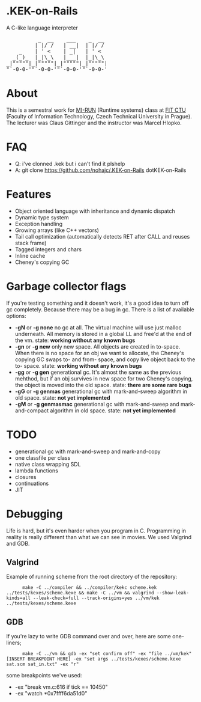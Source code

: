 # .KEK-on-Rails
A C-like language interpreter
<pre>
          _  __    ___    _  __  
         | |/ /   | __|  | |/ /  
    _    | ' <    | _|   | ' <   
  _(_)_  |_|\_\   |___|  |_|\_\  
_|"""""|_|"""""|_|"""""|_|"""""| 
"`-0-0-'"`-0-0-'"`-0-0-'"`-0-0-' 
</pre>

# About
This is a semestral work for [MI-RUN](https://edux.fit.cvut.cz/courses/MI-RUN/en/start) (Runtime systems) class at [FIT CTU](http://fit.cvut.cz/en) (Faculty of Information Technology, Czech Technical University in Prague). The lecturer was 
Claus Gittinger and the instructor was Marcel Hlopko.

# FAQ

- Q: i've clonned .kek but i can't find it plshelp
- A: git clone https://github.com/nohajc/.KEK-on-Rails dotKEK-on-Rails

# Features
- Object oriented language with inheritance and dynamic dispatch
- Dynamic type system
- Exception handling
- Growing arrays (like C++ vectors)
- Tail call optimization (automatically detects RET after CALL and reuses stack frame)
- Tagged integers and chars
- Inline cache
- Cheney's copying GC

# Garbage collector flags
If you're testing something and it doesn't work, it's a good idea to turn off gc completely. Because there may be a bug in gc. There is a list of available options:
 - **-gN** or **-g none** no gc at all. The virtual machine will use just malloc underneath. All memory is stored in a global LL and free'd at the end of the vm. state: **working without any known bugs**
 - **-gn** or **-g new** only new space. All objects are created in to-space. When there is no space for an obj we want to allocate, the Cheney's copying GC swaps to- and from- space, and copy live object back to the to- space. state: **working without any known bugs**
 - **-gg** or **-g gen** generational gc. It's almost the same as the previous mehthod, but if an obj survives in new space for two Cheney's copying, the object is moved into the old space. state: **there are some rare bugs**
 - **-gG** or **-g genmas** generational gc with mark-and-sweep algorithm in old space. state: **not yet implemented**
 - **-gM** or **-g genmasmac** generational gc with mark-and-sweep and mark-and-compact algorithm in old space. state: **not yet implemented**

# TODO
- generational gc with mark-and-sweep and mark-and-copy
- one classfile per class
- native class wrapping SDL
- lambda functions
- closures
- continuations
- JIT

# Debugging
Life is hard, but it's even harder when you program in C. Programming in reality is really different than what we can see in movies. We used Valgrind and GDB.

## Valgrind
Example of running scheme from the root directory of the repository:

          make -C ../compiler && ../compiler/kekc scheme.kek ../tests/kexes/scheme.kexe && make -C ../vm && valgrind --show-leak-kinds=all --leak-check=full --track-origins=yes ../vm/kek ../tests/kexes/scheme.kexe

## GDB
If you're lazy to write GDB command over and over, here are some one-liners;

          make -C ../vm && gdb -ex "set confirm off" -ex "file ../vm/kek" [INSERT BREAKPOINT HERE] -ex "set args ../tests/kexes/scheme.kexe sat.scm sat_in.txt" -ex "r"

some breakpoints we've used:
 - -ex "break vm.c:616 if tick == 10450"
 - -ex "watch *0x7ffff6da51d0"


